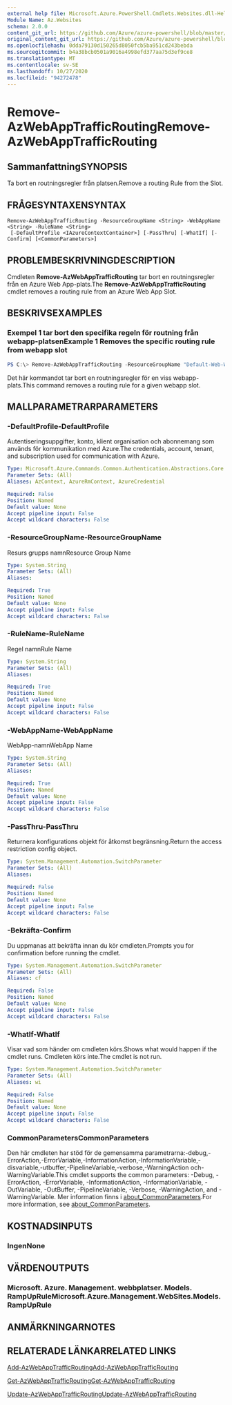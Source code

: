 ```yaml
---
external help file: Microsoft.Azure.PowerShell.Cmdlets.Websites.dll-Help.xml
Module Name: Az.Websites
schema: 2.0.0
content_git_url: https://github.com/Azure/azure-powershell/blob/master/src/Websites/Websites/help/Remove-AzWebAppTrafficRouting.md
original_content_git_url: https://github.com/Azure/azure-powershell/blob/master/src/Websites/Websites/help/Remove-AzWebAppTrafficRouting.md
ms.openlocfilehash: 0dda79130d150265d8050fcb5ba951cd243bebda
ms.sourcegitcommit: b4a38bcb0501a9016a4998efd377aa75d3ef9ce8
ms.translationtype: MT
ms.contentlocale: sv-SE
ms.lasthandoff: 10/27/2020
ms.locfileid: "94272478"
---
```

# <span data-ttu-id="dacd3-101">Remove-AzWebAppTrafficRouting</span><span class="sxs-lookup"><span data-stu-id="dacd3-101">Remove-AzWebAppTrafficRouting</span></span>

## <span data-ttu-id="dacd3-102">Sammanfattning</span><span class="sxs-lookup"><span data-stu-id="dacd3-102">SYNOPSIS</span></span>
<span data-ttu-id="dacd3-103">Ta bort en routningsregler från platsen.</span><span class="sxs-lookup"><span data-stu-id="dacd3-103">Remove a routing Rule from the Slot.</span></span>

## <span data-ttu-id="dacd3-104">FRÅGESYNTAXEN</span><span class="sxs-lookup"><span data-stu-id="dacd3-104">SYNTAX</span></span>

```
Remove-AzWebAppTrafficRouting -ResourceGroupName <String> -WebAppName <String> -RuleName <String>
 [-DefaultProfile <IAzureContextContainer>] [-PassThru] [-WhatIf] [-Confirm] [<CommonParameters>]
```

## <span data-ttu-id="dacd3-105">PROBLEMBESKRIVNING</span><span class="sxs-lookup"><span data-stu-id="dacd3-105">DESCRIPTION</span></span>
<span data-ttu-id="dacd3-106">Cmdleten **Remove-AzWebAppTrafficRouting** tar bort en routningsregler från en Azure Web App-plats.</span><span class="sxs-lookup"><span data-stu-id="dacd3-106">The **Remove-AzWebAppTrafficRouting** cmdlet removes a routing rule from an Azure Web App Slot.</span></span>

## <span data-ttu-id="dacd3-107">BESKRIVS</span><span class="sxs-lookup"><span data-stu-id="dacd3-107">EXAMPLES</span></span>

### <span data-ttu-id="dacd3-108">Exempel 1 tar bort den specifika regeln för routning från webapp-platsen</span><span class="sxs-lookup"><span data-stu-id="dacd3-108">Example 1 Removes the specific routing rule from webapp slot</span></span>
```powershell
PS C:\> Remove-AzWebAppTrafficRouting -ResourceGroupName "Default-Web-WestUS" -WebAppName "ContosoSite"  -RuleName 'Stg'
```

<span data-ttu-id="dacd3-109">Det här kommandot tar bort en routningsregler för en viss webapp-plats.</span><span class="sxs-lookup"><span data-stu-id="dacd3-109">This command removes a routing rule for a given webapp slot.</span></span>

## <span data-ttu-id="dacd3-110">MALLPARAMETRAR</span><span class="sxs-lookup"><span data-stu-id="dacd3-110">PARAMETERS</span></span>

### <span data-ttu-id="dacd3-111">-DefaultProfile</span><span class="sxs-lookup"><span data-stu-id="dacd3-111">-DefaultProfile</span></span>
<span data-ttu-id="dacd3-112">Autentiseringsuppgifter, konto, klient organisation och abonnemang som används för kommunikation med Azure.</span><span class="sxs-lookup"><span data-stu-id="dacd3-112">The credentials, account, tenant, and subscription used for communication with Azure.</span></span>

```yaml
Type: Microsoft.Azure.Commands.Common.Authentication.Abstractions.Core.IAzureContextContainer
Parameter Sets: (All)
Aliases: AzContext, AzureRmContext, AzureCredential

Required: False
Position: Named
Default value: None
Accept pipeline input: False
Accept wildcard characters: False
```

### <span data-ttu-id="dacd3-113">-ResourceGroupName</span><span class="sxs-lookup"><span data-stu-id="dacd3-113">-ResourceGroupName</span></span>
<span data-ttu-id="dacd3-114">Resurs grupps namn</span><span class="sxs-lookup"><span data-stu-id="dacd3-114">Resource Group Name</span></span>

```yaml
Type: System.String
Parameter Sets: (All)
Aliases:

Required: True
Position: Named
Default value: None
Accept pipeline input: False
Accept wildcard characters: False
```

### <span data-ttu-id="dacd3-115">-RuleName</span><span class="sxs-lookup"><span data-stu-id="dacd3-115">-RuleName</span></span>
<span data-ttu-id="dacd3-116">Regel namn</span><span class="sxs-lookup"><span data-stu-id="dacd3-116">Rule Name</span></span>

```yaml
Type: System.String
Parameter Sets: (All)
Aliases:

Required: True
Position: Named
Default value: None
Accept pipeline input: False
Accept wildcard characters: False
```

### <span data-ttu-id="dacd3-117">-WebAppName</span><span class="sxs-lookup"><span data-stu-id="dacd3-117">-WebAppName</span></span>
<span data-ttu-id="dacd3-118">WebApp-namn</span><span class="sxs-lookup"><span data-stu-id="dacd3-118">WebApp Name</span></span>

```yaml
Type: System.String
Parameter Sets: (All)
Aliases:

Required: True
Position: Named
Default value: None
Accept pipeline input: False
Accept wildcard characters: False
```

### <span data-ttu-id="dacd3-119">-PassThru</span><span class="sxs-lookup"><span data-stu-id="dacd3-119">-PassThru</span></span>
<span data-ttu-id="dacd3-120">Returnera konfigurations objekt för åtkomst begränsning.</span><span class="sxs-lookup"><span data-stu-id="dacd3-120">Return the access restriction config object.</span></span>

```yaml
Type: System.Management.Automation.SwitchParameter
Parameter Sets: (All)
Aliases:

Required: False
Position: Named
Default value: None
Accept pipeline input: False
Accept wildcard characters: False
```

### <span data-ttu-id="dacd3-121">-Bekräfta</span><span class="sxs-lookup"><span data-stu-id="dacd3-121">-Confirm</span></span>
<span data-ttu-id="dacd3-122">Du uppmanas att bekräfta innan du kör cmdleten.</span><span class="sxs-lookup"><span data-stu-id="dacd3-122">Prompts you for confirmation before running the cmdlet.</span></span>

```yaml
Type: System.Management.Automation.SwitchParameter
Parameter Sets: (All)
Aliases: cf

Required: False
Position: Named
Default value: None
Accept pipeline input: False
Accept wildcard characters: False
```

### <span data-ttu-id="dacd3-123">-WhatIf</span><span class="sxs-lookup"><span data-stu-id="dacd3-123">-WhatIf</span></span>
<span data-ttu-id="dacd3-124">Visar vad som händer om cmdleten körs.</span><span class="sxs-lookup"><span data-stu-id="dacd3-124">Shows what would happen if the cmdlet runs.</span></span>
<span data-ttu-id="dacd3-125">Cmdleten körs inte.</span><span class="sxs-lookup"><span data-stu-id="dacd3-125">The cmdlet is not run.</span></span>

```yaml
Type: System.Management.Automation.SwitchParameter
Parameter Sets: (All)
Aliases: wi

Required: False
Position: Named
Default value: None
Accept pipeline input: False
Accept wildcard characters: False
```

### <span data-ttu-id="dacd3-126">CommonParameters</span><span class="sxs-lookup"><span data-stu-id="dacd3-126">CommonParameters</span></span>
<span data-ttu-id="dacd3-127">Den här cmdleten har stöd för de gemensamma parametrarna:-debug,-ErrorAction,-ErrorVariable,-InformationAction,-InformationVariable,-disvariable,-utbuffer,-PipelineVariable,-verbose,-WarningAction och-WarningVariable.</span><span class="sxs-lookup"><span data-stu-id="dacd3-127">This cmdlet supports the common parameters: -Debug, -ErrorAction, -ErrorVariable, -InformationAction, -InformationVariable, -OutVariable, -OutBuffer, -PipelineVariable, -Verbose, -WarningAction, and -WarningVariable.</span></span> <span data-ttu-id="dacd3-128">Mer information finns i [about_CommonParameters](http://go.microsoft.com/fwlink/?LinkID=113216).</span><span class="sxs-lookup"><span data-stu-id="dacd3-128">For more information, see [about_CommonParameters](http://go.microsoft.com/fwlink/?LinkID=113216).</span></span>

## <span data-ttu-id="dacd3-129">KOSTNADS</span><span class="sxs-lookup"><span data-stu-id="dacd3-129">INPUTS</span></span>

### <span data-ttu-id="dacd3-130">Ingen</span><span class="sxs-lookup"><span data-stu-id="dacd3-130">None</span></span>

## <span data-ttu-id="dacd3-131">VÄRDEN</span><span class="sxs-lookup"><span data-stu-id="dacd3-131">OUTPUTS</span></span>

### <span data-ttu-id="dacd3-132">Microsoft. Azure. Management. webbplatser. Models. RampUpRule</span><span class="sxs-lookup"><span data-stu-id="dacd3-132">Microsoft.Azure.Management.WebSites.Models.RampUpRule</span></span>

## <span data-ttu-id="dacd3-133">ANMÄRKNINGAR</span><span class="sxs-lookup"><span data-stu-id="dacd3-133">NOTES</span></span>

## <span data-ttu-id="dacd3-134">RELATERADE LÄNKAR</span><span class="sxs-lookup"><span data-stu-id="dacd3-134">RELATED LINKS</span></span>
[<span data-ttu-id="dacd3-135">Add-AzWebAppTrafficRouting</span><span class="sxs-lookup"><span data-stu-id="dacd3-135">Add-AzWebAppTrafficRouting</span></span>](./Add-AzWebAppTrafficRouting.md)

[<span data-ttu-id="dacd3-136">Get-AzWebAppTrafficRouting</span><span class="sxs-lookup"><span data-stu-id="dacd3-136">Get-AzWebAppTrafficRouting</span></span>](./Get-AzWebAppTrafficRouting.md)

[<span data-ttu-id="dacd3-137">Update-AzWebAppTrafficRouting</span><span class="sxs-lookup"><span data-stu-id="dacd3-137">Update-AzWebAppTrafficRouting</span></span>](./Update-AzWebAppTrafficRouting.md)